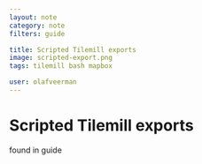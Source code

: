 ```yaml
---
layout: note
category: note
filters: guide

title: Scripted Tilemill exports
image: scripted-export.png
tags: tilemill bash mapbox

user: olafveerman
---
```

# Scripted Tilemill exports

found in guide